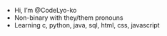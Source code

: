 - Hi, I’m @CodeLyo-ko
- Non-binary with they/them pronouns
- Learning c, python, java, sql, html, css, javascript

<!---
CodeLyo-ko/CodeLyo-ko is a ✨ special ✨ repository because its `README.md` (this file) appears on your GitHub profile.
You can click the Preview link to take a look at your changes.
--->
